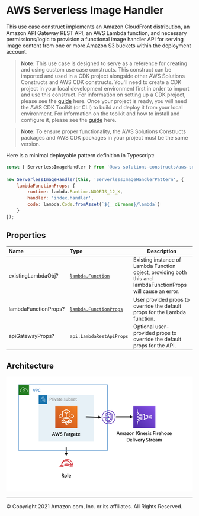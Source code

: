 # AWS Serverless Image Handler

This use case construct implements an Amazon CloudFront distribution, an Amazon API Gateway REST API, an AWS Lambda
function, and necessary permissions/logic to provision a functional image handler API for serving image content from 
one or more Amazon S3 buckets within the deployment account.

> **Note:** This use case is designed to serve as a reference for creating and using custom use case constructs. This 
construct can be imported and used in a CDK project alongside other AWS Solutions Constructs and AWS CDK constructs. 
You'll need to create a CDK project in your local development environment first in order to import and use this construct.
For information on setting up a CDK project, please see the [guide](https://docs.aws.amazon.com/cdk/latest/guide/hello_world.html) here.
Once your project is ready, you will need the AWS CDK Toolkit (or CLI) to build and deploy it from your local environment. For information on the toolkit and how to install and configure it, please see the [guide](https://docs.aws.amazon.com/cdk/latest/guide/cli.html) here.

> **Note:** To ensure proper functionality, the AWS Solutions Constructs packages and AWS CDK packages in your project must be the same version. 

Here is a minimal deployable pattern definition in Typescript:

```javascript
const { ServerlessImageHandler } from '@aws-solutions-constructs/aws-serverless-image-handler';

new ServerlessImageHandler(this, 'ServerlessImageHandlerPattern', {
    lambdaFunctionProps: {
        runtime: lambda.Runtime.NODEJS_12_X,
        handler: 'index.handler',
        code: lambda.Code.fromAsset(`${__dirname}/lambda`)
    }
});

```

## Properties

| **Name**     | **Type**        | **Description** |
|:-------------|:----------------|-----------------|
|existingLambdaObj?|[`lambda.Function`](https://docs.aws.amazon.com/cdk/api/latest/docs/@aws-cdk_aws-lambda.Function.html)|Existing instance of Lambda Function object, providing both this and lambdaFunctionProps will cause an error.|
|lambdaFunctionProps?|[`lambda.FunctionProps`](https://docs.aws.amazon.com/cdk/api/latest/docs/@aws-cdk_aws-lambda.FunctionProps.html)|User provided props to override the default props for the Lambda function.|
|apiGatewayProps?|`api.LambdaRestApiProps`|Optional user-provided props to override the default props for the API.|

## Architecture
![Architecture Diagram](architecture.png)

***
&copy; Copyright 2021 Amazon.com, Inc. or its affiliates. All Rights Reserved.